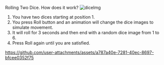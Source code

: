 Rolling Two Dice. How does it work?
![diceImg](https://github.com/user-attachments/assets/cbf7c412-8743-4de8-a7cb-536aa1b9774a)

1. You have two dices starting at position 1.
2. You press Roll button and an animation will change the dice images to simulate movement.
3. It will roll for 3 seconds and then end with a random dice image from 1 to 6.
4. Press Roll again until you are satisfied. 


https://github.com/user-attachments/assets/a787a40e-7281-40ec-8697-bfcee0352f75

